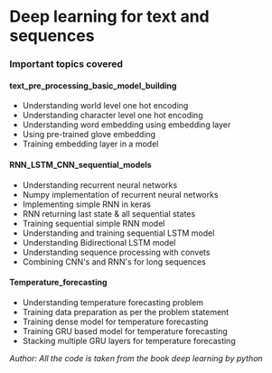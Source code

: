 # Deep learning for text and sequences

### Important topics covered


#### text_pre_processing_basic_model_building

- Understanding world level one hot encoding
- Understanding character level one hot encoding
- Understanding word embedding using embedding layer
- Using pre-trained glove embedding
- Training embedding layer in a model

#### RNN_LSTM_CNN_sequential_models

- Understanding recurrent neural networks
- Numpy implementation of recurrent neural networks
- Implementing simple RNN in keras
- RNN returning last state & all sequential states
- Training sequential simple RNN model
- Understanding and training sequential LSTM model
- Understanding Bidirectional LSTM model
- Understanding sequence processing with convets
- Combining CNN's and RNN's for long sequences

#### Temperature_forecasting
- Understanding temperature forecasting problem
- Training data preparation as per the problem statement
- Training dense model for temperature forecasting
- Training GRU based model for temperature forecasting
- Stacking multiple GRU layers for temperature forecasting

 
*Author: All the code is taken from the book deep learning by python*
